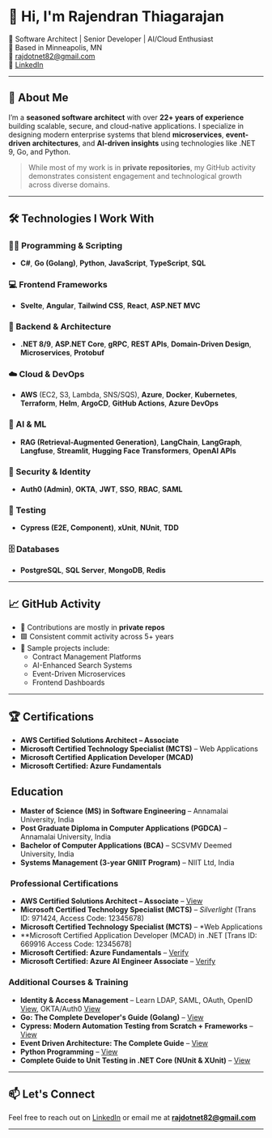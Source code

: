# 👋 Hi, I'm Rajendran Thiagarajan

🎯 Software Architect | Senior Developer | AI/Cloud Enthusiast  
📍 Based in Minneapolis, MN  
📧 rajdotnet82@gmail.com  
🔗 [LinkedIn](https://www.linkedin.com/in/rajendrant/)

---

## 🚀 About Me

I’m a **seasoned software architect** with over **22+ years of experience** building scalable, secure, and cloud-native applications. I specialize in designing modern enterprise systems that blend **microservices**, **event-driven architectures**, and **AI-driven insights** using technologies like .NET 9, Go, and Python.

> While most of my work is in **private repositories**, my GitHub activity demonstrates consistent engagement and technological growth across diverse domains.

---

## 🛠️ Technologies I Work With

### 👨‍💻 Programming & Scripting
- **C#**, **Go (Golang)**, **Python**, **JavaScript**, **TypeScript**, **SQL**

### 💻 Frontend Frameworks
- **Svelte**, **Angular**, **Tailwind CSS**, **React**, **ASP.NET MVC**

### 🔧 Backend & Architecture
- **.NET 8/9**, **ASP.NET Core**, **gRPC**, **REST APIs**, **Domain-Driven Design**, **Microservices**, **Protobuf**

### ☁️ Cloud & DevOps
- **AWS** (EC2, S3, Lambda, SNS/SQS), **Azure**, **Docker**, **Kubernetes**, **Terraform**, **Helm**, **ArgoCD**, **GitHub Actions**, **Azure DevOps**

### 🧠 AI & ML
- **RAG (Retrieval-Augmented Generation)**, **LangChain**, **LangGraph**, **Langfuse**, **Streamlit**, **Hugging Face Transformers**, **OpenAI APIs**

### 🔐 Security & Identity
- **Auth0 (Admin)**, **OKTA**, **JWT**, **SSO**, **RBAC**, **SAML**

### 🧪 Testing
- **Cypress (E2E, Component)**, **xUnit**, **NUnit**, **TDD**

### 🗄️ Databases
- **PostgreSQL**, **SQL Server**, **MongoDB**, **Redis**

---

## 📈 GitHub Activity

- 🔐 Contributions are mostly in **private repos**
- 🟩 Consistent commit activity across 5+ years
- 📌 Sample projects include:
  - Contract Management Platforms
  - AI-Enhanced Search Systems
  - Event-Driven Microservices
  - Frontend Dashboards

---

## 🏆 Certifications

- **AWS Certified Solutions Architect – Associate**
- **Microsoft Certified Technology Specialist (MCTS)** – Web Applications
- **Microsoft Certified Application Developer (MCAD)**
- **Microsoft Certified: Azure Fundamentals**
## ​ Education

- **Master of Science (MS) in Software Engineering** – Annamalai University, India  
- **Post Graduate Diploma in Computer Applications (PGDCA)** – Annamalai University, India  
- **Bachelor of Computer Applications (BCA)** – SCSVMV Deemed University, India  
- **Systems Management (3-year GNIIT Program)** – NIIT Ltd, India  

### ​ Professional Certifications

- **AWS Certified Solutions Architect – Associate** – [View](https://www.credly.com/badges/1b08b282-61ff-4831-be73-2ba30df26a6f?source=linked_in_profile)  
- **Microsoft Certified Technology Specialist (MCTS)** – *Silverlight* (Trans ID: 971424, Access Code: 12345678)
- **Microsoft Certified Technology Specialist (MCTS)** – *Web Applications
- **Microsoft Certified Application Developer (MCAD) in .NET [Trans ID: 669916 Access Code: 12345678] 
- **Microsoft Certified: Azure Fundamentals** – [Verify](https://learn.microsoft.com/en-us/users/rajendranthiagarajan-1194/credentials/5679b81b9917661a)  
- **Microsoft Certified: Azure AI Engineer Associate** – [Verify](https://learn.microsoft.com/en-us/credentials/certifications/azure-ai-engineer/?practice-assessment-type=certification)
  
###  Additional Courses & Training

- **Identity & Access Management** – Learn LDAP, SAML, OAuth, OpenID [View](https://www.udemy.com/certificate/UC-f5cd3ea8-ec6c-431c-9a4b-717ef08958ec/), OKTA/Auth0 [View](https://www.udemy.com/certificate/UC-391d769f-ac3d-4116-b128-a0c014ed9740/)  
- **Go: The Complete Developer's Guide (Golang)** – [View](https://www.udemy.com/certificate/UC-a2fbf5db-bea5-4551-b2ec-b984c5a3b6fe/)
- **Cypress: Modern Automation Testing from Scratch + Frameworks** – [View](https://www.udemy.com/certificate/UC-35f8a702-609b-48fc-9c64-5b17bc38fc8a/)
- **Event Driven Architecture: The Complete Guide** – [View](https://www.udemy.com/certificate/UC-91994524-503f-4e9c-85fe-255413e86ece/)
- **Python Programming** – [View](https://www.udemy.com/certificate/UC-b597e8c0-4cdb-4e87-ba68-ceafbe29a8fd/)
- **Complete Guide to Unit Testing in .NET Core (NUnit & XUnit)** – [View](https://www.udemy.com/certificate/UC-c613a5dc-5e53-4f79-85ab-1def3691e1d7/)  
---

## 📫 Let's Connect

Feel free to reach out on [LinkedIn](https://www.linkedin.com/in/rajendrant/) or email me at **rajdotnet82@gmail.com**

---

